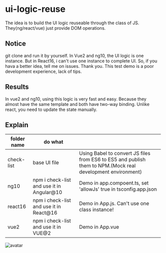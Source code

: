# ui-logic-reuse

The idea is to build the UI logic reuseable through the class of JS. They(ng/react/vue) just provide DOM operations.

## Notice

git clone and run it by yourself. In Vue2 and ng10, the UI logic is one instance. But in React16, i can't use one instance to complete UI. So, if you hava a better idea, tell me on issues. Thank you. This test demo is a poor development experience, lack of tips.

## Results

In vue2 and ng10, using this logic is very fast and easy. Because they almost have the same template and both have two-way binding. Unlike react, you need to update the state manually.

## Explain

|folder name|do what||
|-------|--|--|
|check-list|base UI file|Using Babel to convert JS files from ES6 to ES5 and publish them to NPM.(Mock real development environment) |
|ng10|npm i check-list and use it in Angular@10|Demo in app.compoent.ts, set 'allowJs' true in tsconfig.app.json|
|react16|npm i check-list and use it in React@16|Demo in App.js. Can't use one class instance!|
|vue2|npm i check-list and use it in VUE@2|Demo in App.vue|

![avatar](https://user-images.githubusercontent.com/11879742/92328596-6cd5d300-f094-11ea-8b58-8df14dd718c3.png)
